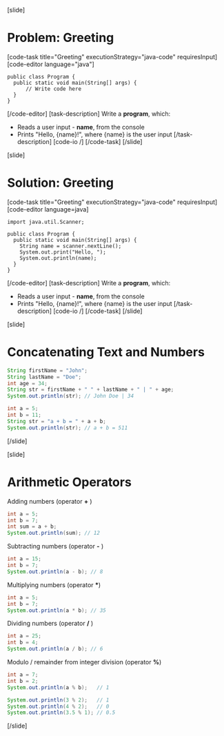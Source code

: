 [slide]
# Problem: Greeting
[code-task title="Greeting" executionStrategy="java-code" requiresInput]
[code-editor language="java"]
```
public class Program {
  public static void main(String[] args) {
      // Write code here
  }
}
```
[/code-editor]
[task-description]
Write a **program**, which:

* Reads a user input - **name**, from the console
* Prints "Hello, \{name\}!", where \{name\} is the user input
[/task-description]
[code-io /]
[/code-task]
[/slide]

[slide]
# Solution: Greeting
[code-task title="Greeting" executionStrategy="java-code" requiresInput]
[code-editor language=java]
```
import java.util.Scanner;

public class Program {
  public static void main(String[] args) {
    String name = scanner.nextLine();
    System.out.print("Hello, ");
    System.out.println(name);
  }
}
```
[/code-editor]
[task-description]
Write a **program**, which:

* Reads a user input - **name**, from the console
* Prints "Hello, \{name\}!", where \{name\} is the user input
[/task-description]
[code-io /]
[/code-task]
[/slide]

[slide]
# Concatenating Text and Numbers
```java
String firstName = "John";
String lastName = "Doe";
int age = 34;
String str = firstName + " " + lastName + " | " + age;
System.out.println(str); // John Doe | 34

```

```java
int a = 5;
int b = 11;
String str = "a + b = " + a + b;
System.out.println(str); // a + b = 511
```
[/slide]

[slide]
# Arithmetic Operators
Adding numbers (operator **+** )
```java
int a = 5;
int b = 7;
int sum = a + b;
System.out.println(sum); // 12
```
Subtracting numbers (operator **-** )
```java
int a = 15;
int b = 7;
System.out.println(a - b); // 8
```
Multiplying numbers (operator **\***)
```java
int a = 5;
int b = 7;
System.out.println(a * b); // 35
```
Dividing numbers (operator **\/** )
```java
int a = 25;
int b = 4;
System.out.println(a / b); // 6
```
Modulo / remainder from integer division (operator **%**)
```java
int a = 7;
int b = 2;
System.out.println(a % b);   // 1
```
```java
System.out.println(3 % 2);   // 1
System.out.println(4 % 2);   // 0
System.out.println(3.5 % 1); // 0.5
```
[/slide]